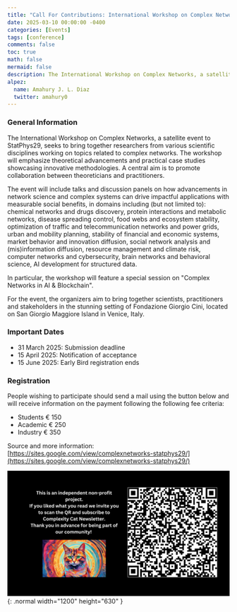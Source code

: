 ```yaml
---
title: "Call For Contributions: International Workshop on Complex Networks 2025"
date: 2025-03-10 00:00:00 -0400
categories: [Events]
tags: [conference]
comments: false
toc: true
math: false
mermaid: false
description: The International Workshop on Complex Networks, a satellite event to StatPhys29, aims to together scientists, practitioners and stakeholders in the stunning setting of Fondazione Giorgio Cini, located on San Giorgio Maggiore Island in Venice, Italy.
alpez:
  name: Amahury J. L. Diaz
  twitter: amahury0
---
```

### General Information
The International Workshop on Complex Networks, a satellite event to StatPhys29, seeks to bring together researchers from various scientific disciplines working on topics related to complex networks. The workshop will emphasize theoretical advancements and practical case studies showcasing innovative methodologies. A central aim is to promote collaboration between theoreticians and practitioners.

The event will include talks and discussion panels on how advancements in network science and complex systems can drive impactful applications with measurable social benefits, in domains including (but not limited to): chemical networks and drugs discovery, protein interactions and metabolic networks, disease spreading control, food webs and ecosystem stability, optimization of traffic and telecommunication networks and power grids, urban and mobility planning, stability of financial and economic systems, market behavior and innovation diffusion, social network analysis and (mis)information diffusion, resource management and climate risk, computer networks and cybersecurity, brain networks and behavioral science, AI development for structured data.

In particular, the workshop will feature a special session on "Complex Networks in AI & Blockchain".

For the event, the organizers aim to bring together scientists, practitioners and stakeholders in the stunning setting of Fondazione Giorgio Cini, located on San Giorgio Maggiore Island in Venice, Italy.

### Important Dates
- 31 March 2025: Submission deadline
- 15 April 2025: Notification of acceptance
- 15 June 2025: Early Bird registration ends

### Registration
People wishing to participate should send a mail using the button below and will receive information on the payment following the following fee criteria:
- Students € 150
- Academic € 250
- Industry € 350

Source and more information: [https://sites.google.com/view/complexnetworks-statphys29/](https://sites.google.com/view/complexnetworks-statphys29/)

![Desktop View](/assets/img/fix/complexity-cat-newsletter.png){: .normal width="1200" height="630" }
